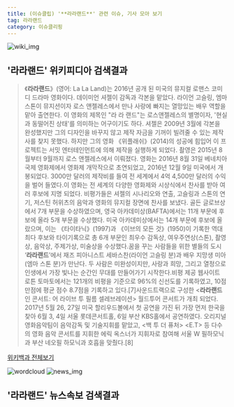 ```yaml
---
title: (이슈클립) '**라라랜드**' 관련 이슈, 기사 모아 보기
tag: 라라랜드
category: 이슈클리핑
---
```

![wiki_img](https://user-images.githubusercontent.com/42597476/44503234-41136a80-a6d0-11e8-9071-6fc6418eafe4.png)
## **'**라라랜드**'** 위키피디아 검색결과
>《**라라랜드**》(영어: La La Land)는 2016년 공개 된 미국의 뮤지컬 로맨스 코미디 드라마 영화이다. 데이미언 셔젤이 감독과 각본을 맡았다. 라이언 고슬링, 엠마 스톤이 뮤지션이자 로스 앤젤레스에서 만나 사랑에 빠지는 열망있는 배우 역할을 맡아 출연한다. 이 영화의 제목인 "라 라 랜드"는 로스앤젤레스의 별명이자, '현실과 동떨어진 상태'를 의미하는 어구이기도 하다. 셔젤은 2009년 3월에 각본을 완성했지만 그의 디자인을 바꾸지 않고 제작 자금을 기꺼이 빌려줄 수 있는 제작사를 찾지 못했다. 하지만 그의 영화 《위플래쉬》(2014)의 성공에 힘입어 이 프로젝트는 서밋 엔터테인먼트에 의해 제작을 실행하게 되었다. 촬영은 2015년 8월부터 9월까지 로스 앤젤레스에서 이뤄졌다. 영화는 2016년 8월 31일 베네치아 국제 영화제에서 영화제 개막작으로 초연되었고, 2016년 12월 9일 미국에서 개봉되었다. 3000만 달러의 제작비를 들여 전 세계에서 4억 4,500만 달러의 수익을 벌어 들였다.이 영화는 전 세계의 다양한 영화제와 시상식에서 찬사를 받아 여러 후보에 지명 되었다. 비평가들은 셔젤의 시나리오와 연출, 고슬링과 스톤의 연기, 저스틴 허위츠의 음악과 영화의 뮤지컬 장면에 찬사를 보냈다. 골든 글로브상에서 7개 부문을 수상하였으며, 영국 아카데미상(BAFTA)에서는 11개 부문에 후보에 올라 5개 부문을 수상했다. 미국 아카데미상에서는 14개 부문에 후보에 올랐으며, 이는 《타이타닉》(1997)과 《이브의 모든 것》(1950)이 기록한 역대 최다 후보와 타이기록으로 총 6개 부문인 최우수 감독상, 여우주연상(스톤), 촬영상, 음악상, 주제가상, 미술상을 수상했다.꿈을 꾸는 사람들을 위한 별들의 도시 ‘**라라랜드**’에서 재즈 피아니스트 세바스찬(라이언 고슬링 분)과 배우 지망생 미아(엠마 스톤 분)가 만난다. 두 사람은 미완성이지만, 사랑과 희망, 그리고 열정으로 인생에서 가장 빛나는 순간인 무대를 만들어가기 시작한다.비평 제공 웹사이트 로튼 토마토에서는 121개의 비평을 기준으로 96%의 신선도를 기록하였고, 10점 만점에 평균 점수 8.7점을 기록하고 있다.[7]사운드트랙으로 구성한 <**라라랜드** 인 콘서트: 어 라이브 투 필름 셀레브레이션> 월드투어 콘서트가 개최 되었다. 2017년 5월 26, 27일 미국 할리우드볼에서 첫 공연을 가진 뒤 가장 먼저 한국을 찾아 6월 3, 4일 서울 롯데콘서트홀, 6일 부산 KBS홀에서 공연하였다. 오리지널 영화음악팀이 음악감독 및 기술지휘를 맡았고, <백 투 더 퓨처> <E.T> 등 다수의 영화 음악 콘서트를 지휘한 에릭 옥스너가 지휘자로 참여해 서울 W 필하모닉과 부산 네오필 하모닉과 호흡을 맞췄다.[8]

<a href="https://ko.wikipedia.org/wiki/라라랜드" target="_blank">위키백과 전체보기</a>

![wordcloud](https://s3.ap-northeast-2.amazonaws.com/lyrics101-wordcloud/2018-09-16-1537061462.png)
![news_img](https://user-images.githubusercontent.com/42597476/44507050-1206f400-a6e4-11e8-8d98-7ffbfebb353f.png)
## **'**라라랜드**'** 뉴스속보 검색결과

